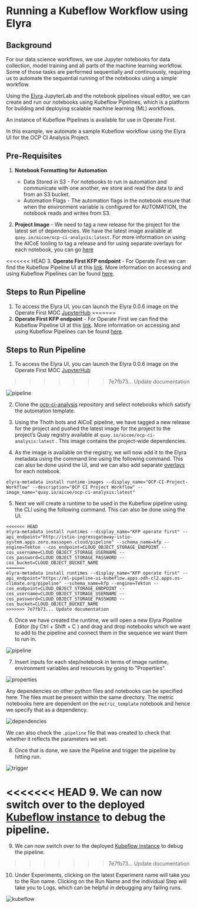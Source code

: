 # Running a Kubeflow Workflow using Elyra

## Background

For our data science workflows, we use Jupyter notebooks for data collection, model training and all parts of the machine learning workflow. Some of those tasks are performed sequentially and continuously, requiring us to automate the sequential running of the notebooks using a simple workflow.

Using the [Elyra](https://github.com/elyra-ai/elyra) JupyterLab and the notebook pipelines visual editor, we can create and run our notebooks using Kubeflow Pipelines, which is a platform for building and deploying scalable machine learning (ML) workflows.

An instance of Kubeflow Pipelines is available for use in Operate First.

In this example, we automate a sample Kubeflow workflow using the Elyra UI for the OCP CI Analysis Project.

## Pre-Requisites

1. **Notebook Formatting for Automation**

    * Data Stored in S3 - For notebooks to run in automation and communicate with one another, we store and read the data to and from an S3 bucket.
    * Automation Flags - The automation flags in the notebook ensure that when the environment variable is configured for AUTOMATION, the notebook reads and writes from S3.

2. **Project Image** - We need to tag a new release for the project for the latest set of dependencies. We have the latest image available at `quay.io/aicoe/ocp-ci-analysis:latest`. For more information on using the AICoE tooling to tag a release and for using separate overlays for each notebook, you can go [here](https://github.com/thoth-station/elyra-aidevsecops-tutorial/blob/master/docs/source/build-images.md)

<<<<<<< HEAD
3. **Operate First KFP endpoint** - For Operate First we can find the Kubeflow Pipeline UI at this [link](http://istio-ingressgateway-istio-system.apps.zero.massopen.cloud/pipeline/#/). More information on accessing and using Kubeflow Pipelines can be found [here](https://www.operate-first.cloud/users/apps/docs/kubeflow/kubeflow-pipelines/README.md).

## Steps to Run Pipeline

1. To access the Elyra UI, you can launch the Elyra 0.0.6 image on the Operate First MOC [JupyterHub](https://jupyterhub-opf-jupyterhub.apps.zero.massopen.cloud/hub/spawn)
=======
3. **Operate First KFP endpoint** - For Operate First we can find the Kubeflow Pipeline UI at this [link](https://ml-pipeline-ui-kubeflow.apps.odh-cl2.apps.os-climate.org/pipeline/#/). More information on accessing and using Kubeflow Pipelines can be found [here](https://www.operate-first.cloud/users/apps/docs/kubeflow/kubeflow-pipelines/README.md).

## Steps to Run Pipeline

1. To access the Elyra UI, you can launch the Elyra 0.0.6 image on the Operate First MOC [JupyterHub](https://jupyterhub-opf-jupyterhub.apps.smaug.na.operate-first.cloud/hub/spawn)
>>>>>>> 7e7fb73... Update documentation

![pipeline](assets/images/elyra-1.png)

2. Clone the [ocp-ci-analysis](https://github.com/aicoe-aiops/ocp-ci-analysis) repository and select notebooks which satisfy the automation template.

3. Using the Thoth bots and AICoE pipeline, we have tagged a new release for the project and pushed the latest image for the project to the project’s Quay registry available at `quay.io/aicoe/ocp-ci-analysis:latest` . This image contains the project-wide dependencies.

4. As the image is available on the registry, we will now add it to the Elyra metadata using the command line using the following command. This can also be done usind the UI, and we can also add separate [overlays](https://github.com/thoth-station/elyra-aidevsecops-tutorial/blob/master/docs/source/build-images.md#use-of-overlays) for each notebook.

```
elyra-metadata install runtime-images --display_name="OCP-CI-Project-Workflow" --description="OCP CI Project Workflow" --image_name="quay.io/aicoe/ocp-ci-analysis:latest"
```

5. Next we will create a runtime to be used in the Kubeflow pipeline using the CLI using the following command. This can also be done using the UI.

```
<<<<<<< HEAD
elyra-metadata install runtimes --display_name="KFP operate first" --api_endpoint="http://istio-ingressgateway-istio-system.apps.zero.massopen.cloud/pipeline" --schema_name=kfp --engine=Tekton --cos_endpoint=CLOUD_OBJECT_STORAGE_ENDPOINT --cos_username=CLOUD_OBJECT_STORAGE_USERNAME --cos_password=CLOUD_OBJECT_STORAGE_PASSWORD --cos_bucket=CLOUD_OBJECT_BUCKET_NAME
=======
elyra-metadata install runtimes --display_name="KFP operate first" --api_endpoint="https://ml-pipeline-ui-kubeflow.apps.odh-cl2.apps.os-climate.org/pipeline" --schema_name=kfp --engine=Tekton --cos_endpoint=CLOUD_OBJECT_STORAGE_ENDPOINT --cos_username=CLOUD_OBJECT_STORAGE_USERNAME --cos_password=CLOUD_OBJECT_STORAGE_PASSWORD --cos_bucket=CLOUD_OBJECT_BUCKET_NAME
>>>>>>> 7e7fb73... Update documentation
```

6. Once we have created the runtime, we will open a new Elyra Pipeline Editor (by Ctrl + Shift + C ) and drag and drop notebooks which we want to add to the pipeline and connect them in the sequence we want them to run in.

![pipeline](assets/images/elyra-2.png)


7. Insert inputs for each step/notebook in terms of image runtime, environment variables and resources by going to "Properties".

![properties](assets/images/elyra-3.png)

Any dependencies on other python files and notebooks can be specified here. The files must be present within the same directory.
The metric notebooks here are dependent on the `metric_template` notebook and hence we specify that as a dependency.

![dependencies](assets/images/elyra-4.png)

We can also check the `.pipeline` file that was created to check that whether it reflects the parameters we set.

8. Once that is done, we save the Pipeline and trigger the pipeline by hitting run.

![trigger](assets/images/elyra-5.png)

<<<<<<< HEAD
9. We can now switch over to the deployed [Kubeflow instance](http://istio-ingressgateway-istio-system.apps.zero.massopen.cloud/pipeline/#/experiments) to debug the pipeline.
=======
9. We can now switch over to the deployed [Kubeflow instance](https://ml-pipeline-ui-kubeflow.apps.odh-cl2.apps.os-climate.org/pipeline/#/experiments) to debug the pipeline.
>>>>>>> 7e7fb73... Update documentation

10. Under Experiments, clicking on the latest Experiment name will take you to the Run name. Clicking on the Run Name and the individual Step will take you to Logs, which can be helpful in debugging any failing runs.

![kubeflow](assets/images/elyra-6.png)
